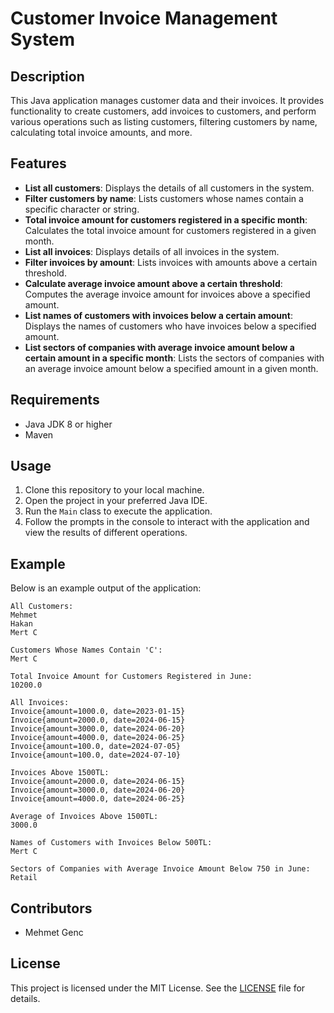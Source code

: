 
# Customer Invoice Management System

## Description
This Java application manages customer data and their invoices. It provides functionality to create customers, add invoices to customers, and perform various operations such as listing customers, filtering customers by name, calculating total invoice amounts, and more.

## Features
- **List all customers**: Displays the details of all customers in the system.
- **Filter customers by name**: Lists customers whose names contain a specific character or string.
- **Total invoice amount for customers registered in a specific month**: Calculates the total invoice amount for customers registered in a given month.
- **List all invoices**: Displays details of all invoices in the system.
- **Filter invoices by amount**: Lists invoices with amounts above a certain threshold.
- **Calculate average invoice amount above a certain threshold**: Computes the average invoice amount for invoices above a specified amount.
- **List names of customers with invoices below a certain amount**: Displays the names of customers who have invoices below a specified amount.
- **List sectors of companies with average invoice amount below a certain amount in a specific month**: Lists the sectors of companies with an average invoice amount below a specified amount in a given month.

## Requirements
- Java JDK 8 or higher
- Maven

## Usage
1. Clone this repository to your local machine.
2. Open the project in your preferred Java IDE.
3. Run the `Main` class to execute the application.
4. Follow the prompts in the console to interact with the application and view the results of different operations.

## Example
Below is an example output of the application:

```
All Customers:
Mehmet
Hakan
Mert C

Customers Whose Names Contain 'C':
Mert C

Total Invoice Amount for Customers Registered in June:
10200.0

All Invoices:
Invoice{amount=1000.0, date=2023-01-15}
Invoice{amount=2000.0, date=2024-06-15}
Invoice{amount=3000.0, date=2024-06-20}
Invoice{amount=4000.0, date=2024-06-25}
Invoice{amount=100.0, date=2024-07-05}
Invoice{amount=100.0, date=2024-07-10}

Invoices Above 1500TL:
Invoice{amount=2000.0, date=2024-06-15}
Invoice{amount=3000.0, date=2024-06-20}
Invoice{amount=4000.0, date=2024-06-25}

Average of Invoices Above 1500TL:
3000.0

Names of Customers with Invoices Below 500TL:
Mert C

Sectors of Companies with Average Invoice Amount Below 750 in June:
Retail
```

## Contributors
- Mehmet Genc

## License
This project is licensed under the MIT License. See the [LICENSE](LICENSE) file for details.
